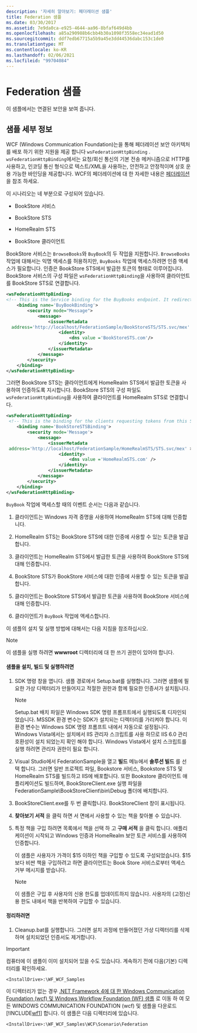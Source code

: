 ```yaml
---
description: '자세히 알아보기: 페더레이션 샘플'
title: Federation 샘플
ms.date: 03/30/2017
ms.assetid: 7e9da0ca-e925-4644-aa96-8bfaf649d4bb
ms.openlocfilehash: a85a290988b6cbb4b30a1098f3558ec34ead1d50
ms.sourcegitcommit: ddf7edb67715a5b9a45e3dd44536dabc153c1de0
ms.translationtype: MT
ms.contentlocale: ko-KR
ms.lasthandoff: 02/06/2021
ms.locfileid: "99704084"
---
```

# <a name="federation-sample"></a>Federation 샘플

이 샘플에서는 연결된 보안을 보여 줍니다.  
  
## <a name="sample-details"></a>샘플 세부 정보  

 WCF (Windows Communication Foundation)는을 통해 페더레이션 보안 아키텍처를 배포 하기 위한 지원을 제공 합니다 `wsFederationHttpBinding` . `wsFederationHttpBinding`에서는 요청/회신 통신의 기본 전송 메커니즘으로 HTTP를 사용하고, 인코딩 통신 형식으로 텍스트/XML을 사용하는, 안전하고 안정적이며 상호 운용 가능한 바인딩을 제공합니다. WCF의 페더레이션에 대 한 자세한 내용은 [페더레이션](../feature-details/federation.md)을 참조 하세요.  
  
 이 시나리오는 네 부분으로 구성되어 있습니다.  
  
- BookStore 서비스  
  
- BookStore STS  
  
- HomeRealm STS  
  
- BookStore 클라이언트  
  
 BookStore 서비스는 `BrowseBooks`와 `BuyBook`의 두 작업을 지원합니다. `BrowseBooks` 작업에 대해서는 익명 액세스를 허용하지만, `BuyBooks` 작업에 액세스하려면 인증 액세스가 필요합니다. 인증은 BookStore STS에서 발급한 토큰의 형태로 이루어집니다. BookStore 서비스의 구성 파일은 `wsFederationHttpBinding`을 사용하여 클라이언트를 BookStore STS로 연결합니다.  
  
```xml  
<wsFederationHttpBinding>  
<!-- This is the Service binding for the BuyBooks endpoint. It redirects clients to the BookStore STS -->  
    <binding name='BuyBookBinding'>  
        <security mode="Message">  
            <message>  
                <issuerMetadata  
  address='http://localhost/FederationSample/BookStoreSTS/STS.svc/mex' >  
                    <identity>  
                        <dns value ='BookStoreSTS.com'/>  
                    </identity>  
                </issuerMetadata>  
            </message>  
        </security>  
    </binding>  
</wsFederationHttpBinding>  
```  
  
 그러면 BookStore STS는 클라이언트에게 HomeRealm STS에서 발급한 토큰을 사용하여 인증하도록 지시합니다. BookStore STS의 구성 파일도 `wsFederationHttpBinding`을 사용하여 클라이언트를 HomeRealm STS로 연결합니다.  
  
```xml  
<wsFederationHttpBinding>  
 <!-- This is the binding for the clients requesting tokens from this STS. It redirects clients to the HomeRealm STS -->  
    <binding name='BookStoreSTSBinding'>  
        <security mode='Message'>  
            <message>  
                <issuerMetadata  
 address='http://localhost/FederationSample/HomeRealmSTS/STS.svc/mex' >  
                    <identity>  
                        <dns value ='HomeRealmSTS.com' />  
                    </identity>  
                </issuerMetadata>  
            </message>  
        </security>  
    </binding>  
</wsFederationHttpBinding>  
```  
  
 `BuyBook` 작업에 액세스할 때의 이벤트 순서는 다음과 같습니다.  
  
1. 클라이언트는 Windows 자격 증명을 사용하여 HomeRealm STS에 대해 인증합니다.  
  
2. HomeRealm STS는 BookStore STS에 대한 인증에 사용할 수 있는 토큰을 발급합니다.  
  
3. 클라이언트는 HomeRealm STS에서 발급한 토큰을 사용하여 BookStore STS에 대해 인증합니다.  
  
4. BookStore STS가 BookStore 서비스에 대한 인증에 사용할 수 있는 토큰을 발급합니다.  
  
5. 클라이언트는 BookStore STS에서 발급한 토큰을 사용하여 BookStore 서비스에 대해 인증합니다.  
  
6. 클라이언트가 `BuyBook` 작업에 액세스합니다.  
  
 이 샘플의 설치 및 실행 방법에 대해서는 다음 지침을 참조하십시오.  
  
> [!NOTE]
> 이 샘플을 실행 하려면 **wwwroot** 디렉터리에 대 한 쓰기 권한이 있어야 합니다.  
  
#### <a name="to-set-up-build-and-run-the-sample"></a>샘플을 설치, 빌드 및 실행하려면  
  
1. SDK 명령 창을 엽니다. 샘플 경로에서 Setup.bat를 실행합니다. 그러면 샘플에 필요한 가상 디렉터리가 만들어지고 적절한 권한과 함께 필요한 인증서가 설치됩니다.  
  
    > [!NOTE]
    > Setup.bat 배치 파일은 Windows SDK 명령 프롬프트에서 실행되도록 디자인되었습니다. MSSDK 환경 변수는 SDK가 설치되는 디렉터리를 가리켜야 합니다. 이 환경 변수는 Windows SDK 명령 프롬프트 내에서 자동으로 설정됩니다. Windows Vista에서는 설치에서 IIS 관리자 스크립트를 사용 하므로 IIS 6.0 관리 호환성이 설치 되었는지 확인 해야 합니다. Windows Vista에서 설치 스크립트를 실행 하려면 관리자 권한이 필요 합니다.  
  
2. Visual Studio에서 FederationSample을 열고 **빌드** 메뉴에서 **솔루션 빌드** 를 선택 합니다. 그러면 일반 프로젝트 파일, Bookstore 서비스, Bookstore STS 및 HomeRealm STS를 빌드하고 IIS에 배포합니다. 또한 Bookstore 클라이언트 애플리케이션도 빌드하며, BookStoreClient.exe 실행 파일을 FederationSample\BookStoreClient\bin\Debug 폴더에 배치합니다.  
  
3. BookStoreClient.exe를 두 번 클릭합니다. BookStoreClient 창이 표시됩니다.  
  
4. **찾아보기 서적** 을 클릭 하면 서 면에서 사용할 수 있는 책을 찾아볼 수 있습니다.  
  
5. 특정 책을 구입 하려면 목록에서 책을 선택 하 고 **구매 서적** 을 클릭 합니다. 애플리케이션이 시작되고 Windows 인증과 HomeRealm 보안 토큰 서비스를 사용하여 인증합니다.  
  
     이 샘플은 사용자가 가격이 $15 이하인 책을 구입할 수 있도록 구성되었습니다. $15보다 비싼 책을 구입하려고 하면 클라이언트는 Book Store 서비스로부터 액세스 거부 메시지를 받습니다.  
  
    > [!NOTE]
    > 이 샘플은 구입 후 사용자의 신용 한도를 업데이트하지 않습니다. 사용자의 (고정)신용 한도 내에서 책을 반복하여 구입할 수 있습니다.  
  
#### <a name="to-clean-up"></a>정리하려면  
  
1. Cleanup.bat를 실행합니다. 그러면 설치 과정에 만들어졌던 가상 디렉터리를 삭제하며 설치되었던 인증서도 제거합니다.  
  
> [!IMPORTANT]
> 컴퓨터에 이 샘플이 이미 설치되어 있을 수도 있습니다. 계속하기 전에 다음(기본) 디렉터리를 확인하세요.  
>
> `<InstallDrive>:\WF_WCF_Samples`  
>
> 이 디렉터리가 없는 경우 [.NET Framework 4에 대 한 Windows Communication Foundation (wcf) 및 Windows Workflow Foundation (WF) 샘플](https://www.microsoft.com/download/details.aspx?id=21459) 로 이동 하 여 모든 WINDOWS COMMUNICATION FOUNDATION (wcf) 및 샘플을 다운로드 [!INCLUDE[wf1](../../../../includes/wf1-md.md)] 합니다. 이 샘플은 다음 디렉터리에 있습니다.  
>
> `<InstallDrive>:\WF_WCF_Samples\WCF\Scenario\Federation`  
